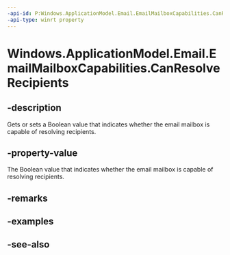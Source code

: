 ```yaml
---
-api-id: P:Windows.ApplicationModel.Email.EmailMailboxCapabilities.CanResolveRecipients
-api-type: winrt property
---
```


<!-- Property syntax
public bool CanResolveRecipients { get;  set; }
-->

# Windows.ApplicationModel.Email.EmailMailboxCapabilities.CanResolveRecipients

## -description
Gets or sets a Boolean value that indicates whether the email mailbox is capable of resolving recipients.

## -property-value
The Boolean value that indicates whether the email mailbox is capable of resolving recipients.

## -remarks

## -examples

## -see-also
